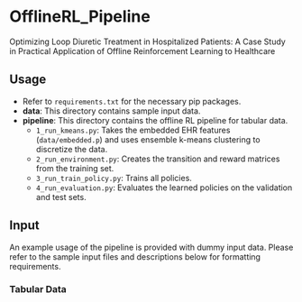 # OfflineRL_Pipeline
Optimizing Loop Diuretic Treatment in Hospitalized Patients: A Case Study in Practical Application of Offline Reinforcement Learning to Healthcare

## Usage
- Refer to `requirements.txt` for the necessary pip packages.
- **data**: This directory contains sample input data.
- **pipeline**: This directory contains the offline RL pipeline for tabular data.
  - `1_run_kmeans.py`: Takes the embedded EHR features (`data/embedded.p`) and uses ensemble k-means clustering to discretize the data.
  - `2_run_environment.py`: Creates the transition and reward matrices from the training set.
  - `3_run_train_policy.py`: Trains all policies.
  - `4_run_evaluation.py`: Evaluates the learned policies on the validation and test sets. 

## Input
An example usage of the pipeline is provided with dummy input data. Please refer to the sample input files and descriptions below for formatting requirements. 

### Tabular Data

